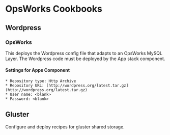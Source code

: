 # OpsWorks Cookbooks #


## Wordpress ##

### OpsWorks ###

This deploys the Wordpress config file that adapts to an OpsWorks MySQL Layer. The Wordpress code must be deployed by the App stack component.

#### Settings for Apps Component ####

	* Repository type: Http Archive
	* Repository URL: [http://wordpress.org/latest.tar.gz](http://wordpress.org/latest.tar.gz)
	* User name: <blank>
	* Password: <blank>

## Gluster ##

Configure and deploy recipes for gluster shared storage.

